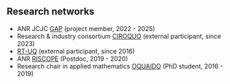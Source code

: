 ## Research networks

- ANR JCJC [GAP](https://www.math.univ-toulouse.fr/~fbachoc/ANR_GAP.html) (project member, 2022 - 2025) 
- Research & industry consortium [CIROQUO](https://ciroquo.ec-lyon.fr/) (external participant, since 2023)
- [RT-UQ](https://uq.math.cnrs.fr/) (external participant, since 2016)
- ANR [RISCOPE](https://perso.math.univ-toulouse.fr/riscope/) (Postdoc, 2019 - 2020)
- Research chair in applied mathematics [OQUAIDO](https://hal.science/hal-03217277v2) (PhD student, 2016 - 2019)

